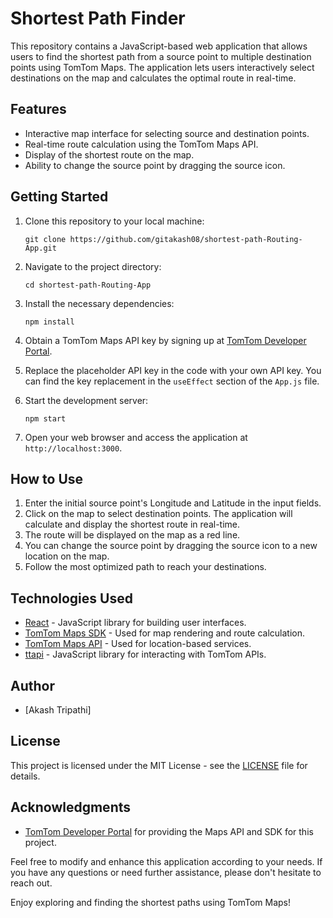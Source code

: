 # Shortest Path Finder

This repository contains a JavaScript-based web application that allows users to find the shortest path from a source point to multiple destination points using TomTom Maps. The application lets users interactively select destinations on the map and calculates the optimal route in real-time.

## Features

- Interactive map interface for selecting source and destination points.
- Real-time route calculation using the TomTom Maps API.
- Display of the shortest route on the map.
- Ability to change the source point by dragging the source icon.

## Getting Started

1. Clone this repository to your local machine:

   ```
   git clone https://github.com/gitakash08/shortest-path-Routing-App.git
   ```

2. Navigate to the project directory:

   ```
   cd shortest-path-Routing-App
   ```

3. Install the necessary dependencies:

   ```
   npm install
   ```

4. Obtain a TomTom Maps API key by signing up at [TomTom Developer Portal](https://developer.tomtom.com/).

5. Replace the placeholder API key in the code with your own API key. You can find the key replacement in the `useEffect` section of the `App.js` file.

6. Start the development server:

   ```
   npm start
   ```

7. Open your web browser and access the application at `http://localhost:3000`.

## How to Use

1. Enter the initial source point's Longitude and Latitude in the input fields.
2. Click on the map to select destination points. The application will calculate and display the shortest route in real-time.
3. The route will be displayed on the map as a red line.
4. You can change the source point by dragging the source icon to a new location on the map.
5. Follow the most optimized path to reach your destinations.

## Technologies Used

- [React](https://reactjs.org/) - JavaScript library for building user interfaces.
- [TomTom Maps SDK](https://developer.tomtom.com/maps-sdk-web) - Used for map rendering and route calculation.
- [TomTom Maps API](https://developer.tomtom.com/maps-sdk-web) - Used for location-based services.
- [ttapi](https://developer.tomtom.com/maps-sdk-web/ttapi) - JavaScript library for interacting with TomTom APIs.

## Author

- [Akash Tripathi]

## License

This project is licensed under the MIT License - see the [LICENSE](LICENSE) file for details.

## Acknowledgments

- [TomTom Developer Portal](https://developer.tomtom.com/) for providing the Maps API and SDK for this project.

Feel free to modify and enhance this application according to your needs. If you have any questions or need further assistance, please don't hesitate to reach out.

Enjoy exploring and finding the shortest paths using TomTom Maps!

